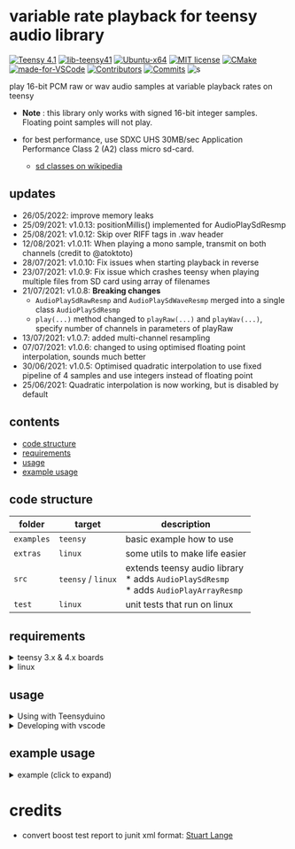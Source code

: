 # variable rate playback for teensy audio library
[![Teensy 4.1](https://img.shields.io/badge/project-4.1-brightgreen.svg?label=Teensy&colorA=555555&colorB=ff8aff&logo=)](https://www.pjrc.com/store/teensy41.html)
[![lib-teensy41](https://github.com/newdigate/teensy-variable-playback/actions/workflows/teensy41_lib.yml/badge.svg)](https://github.com/newdigate/teensy-variable-playback/actions/workflows/teensy41_lib.yml)
[![Ubuntu-x64](https://github.com/newdigate/teensy-variable-playback/workflows/Ubuntu-x64/badge.svg)](https://github.com/newdigate/teensy-variable-playback/actions)
[![MIT license](https://img.shields.io/badge/License-MIT-blue.svg)](LICENSE)
[![CMake](https://img.shields.io/badge/project-CMake-brightgreen.svg?label=built%20with&colorA=555555&colorB=8a8fff&logo=)](CMakelists.txt)
[![made-for-VSCode](https://img.shields.io/badge/Made%20for-VSCode-1f425f.svg)](https://code.visualstudio.com/)
[![Contributors](https://img.shields.io/github/contributors/newdigate/teensy-variable-playback)](https://github.com/newdigate/teensy-variable-playback/graphs/contributors) 
[![Commits](https://img.shields.io/github/commit-activity/m/newdigate/teensy-variable-playback)](https://github.com/newdigate/teensy-variable-playback/graphs/contributors)
![s](https://img.shields.io/badge/dynamic/json?color=%23e85b46&label=Patreon&query=data.attributes.patron_count&suffix=%20patrons&url=https%3A%2F%2Fwww.patreon.com%2Fapi%2Fcampaigns%2F4105381)

play 16-bit PCM raw or wav audio samples at variable playback rates on teensy
* **Note** : this library only works with signed 16-bit integer samples. Floating point samples will not play. 

* for best performance, use SDXC UHS 30MB/sec Application Performance Class 2 (A2) class micro sd-card. 
  * [sd classes on wikipedia](https://en.wikipedia.org/wiki/SD_card#cite_ref-93) 

## updates
* 26/05/2022: improve memory leaks
* 25/09/2021: v1.0.13: positionMillis() implemented for AudioPlaySdResmp
* 25/08/2021: v1.0.12: Skip over RIFF tags in .wav header
* 12/08/2021: v1.0.11: When playing a mono sample, transmit on both channels (credit to @atoktoto) 
* 28/07/2021: v1.0.10: Fix issues when starting playback in reverse
* 23/07/2021: v1.0.9: Fix issue which crashes teensy when playing multiple files from SD card using array of filenames
* 21/07/2021: v1.0.8: **Breaking changes** 
  * ```AudioPlaySdRawResmp``` and ```AudioPlaySdWaveResmp``` merged into a single class ```AudioPlaySdResmp```
  * ```play(...)``` method changed to ```playRaw(...)``` and ```playWav(...)```, specify number of channels in parameters of playRaw
* 13/07/2021: v1.0.7: added multi-channel resampling
* 07/07/2021: v1.0.6: changed to using optimised floating point interpolation, sounds much better
* 30/06/2021: v1.0.5: Optimised quadratic interpolation to use fixed pipeline of 4 samples and use integers instead of floating point
* 25/06/2021: Quadratic interpolation is now working, but is disabled by default

## contents
* [code structure](#code-structure)
* [requirements](#requirements)
* [usage](#usage)
* [example usage](#example-usage)

## code structure
| folder | target             | description                                                                                                            |
|--------|--------------------|------------------------------------------------------------------------------------------------------------------------|
| ```examples```    | ```teensy``` | basic example how to use  |
| ```extras```    | ```linux``` | some utils to make life easier  |
| ```src```    | ```teensy``` / ```linux``` | extends teensy audio library<br/> * adds ```AudioPlaySdResmp``` <br/> * adds ```AudioPlayArrayResmp```   |
| ```test```   | ```linux```          | unit tests that run on linux |

## requirements
<details>
  <summary>teensy 3.x & 4.x boards</summary>
 
  
<details>
  <summary>with Teensyduino</summary>  

```Teensyduino```[^](https://www.pjrc.com/teensy/teensyduino.html)
* This library is built on top of teensy audio library,  intended for use with Teensy 3.x and Teensy 4.x boards.
* Install using arduino/teensyduino library manager gui - search ```TeensyVariablePlayback```
  * ![install using arduino library manager](docs/InstallArduino.gif)
</details>
    
  
<details>
  <summary>without Teensyduino (for development)</summary>  

```cmake``` ```gcc-arm-none-eabi```[^](https://developer.arm.com/-/media/Files/downloads/gnu-rm/9-2019q4/RC2.1) ```teensy-cmake-macros```[^](https://github.com/newdigate/teensy-cmake-macros) ```cores```[^](https://github.com/PaulStoffregen/cores) ```Audio```[^](https://github.com/PaulStoffregen/Audio) ```SD```[^](https://github.com/PaulStoffregen/SD/tree/Juse_Use_SdFat) ```Wire```[^](https://github.com/PaulStoffregen/Wire) ```SPI```[^](https://github.com/PaulStoffregen/SPI) ```SerialFlash```[^](https://github.com/PaulStoffregen/SerialFlash) ```arm_math```[^](https://github.com/PaulStoffregen/arm_math) ```SDFat```[^](https://github.com/greiman/SdFat)
* using [teensy-cmake-macros](https://github.com/newdigate/teensy-cmake-macros), this library can be compiled for teensy 3 and 4 boards without needing Teensyduino. This is mainly used to build the library when a commit is pushed, to verify there are no compile errors. 
  
  
<details>
  <summary>dependencies (click to expand image) </summary>
  
![dependencies](docs/dependencies.png)
  
<details>
  <summary>graphvis (click to expand) </summary>
  
```dot
graph G {
  graph[rankdir="LR"]
  "teensy variable playback" -- "teensy-cmake-macros" -- "cmake" [label="dev"]
  "teensy-cmake-macros" -- "arm-none-eabi-gcc"  [label="dev"]
  "PaulStoffregen/Audio.git" -- "PaulStoffregen/cores.git"
  "teensy variable playback" -- "PaulStoffregen/Audio.git"
  "PaulStoffregen/Audio.git" -- "PaulStoffregen/SD.git@Juse_Use_SdFat"
  "PaulStoffregen/SD.git@Juse_Use_SdFat" -- "PaulStoffregen/SPI.git"
  "PaulStoffregen/SD.git@Juse_Use_SdFat" -- "greiman/SdFat.git"
  "PaulStoffregen/Audio.git" -- "PaulStoffregen/Wire.git"
  "PaulStoffregen/Audio.git" -- "PaulStoffregen/SerialFlash.git"
  "PaulStoffregen/Audio.git" -- "PaulStoffregen/arm_math.git"
}
```
</details>
  
</details>  
  
  
  
</details>
  
  

  
</details>

<details>
  <summary>linux</summary>
  
```cmake``` ```gcc or llvm``` ```teensy-x86-stubs```[^](https://github.com/newdigate/teensy-x86-stubs) ```teensy-audio-x86-stubs```[^](https://github.com/newdigate/teensy-audio-x86-stubs) ```teensy-x86-sd-stubs```[^](https://github.com/newdigate/teensy-x86-sd-stubs) ```boost-test``` 

By using stub libraries, we can compile teensy code to native device architecture. To a certain extent, this allows sketches and libraries to be developed, emulated, debugged and unit-tested using linux, on your local device or a build server. In this case I have a few basic tests for the ResamplingSdReader class.
  * install boost unit-test library: 
    * linux: ```sudo apt-get install -yq libboost-test-dev```
    * macos: ```brew install boost```

</details>  
  

## usage 
<details>
  <summary>Using with Teensyduino</summary>
  
* To install the library, use the library manager in Teensyduino (search for ```TeensyVariablePlayback```). Teensyduino should already have all the necessary dependencies pre-installed. 

* Have a look at the examples in the file menu to get started...
</details>

<details>
  <summary>Developing with vscode</summary>

  * [Visual Studio Code](https://code.visualstudio.com)
  
### clone repo
``` sh
> git clone https://github.com/newdigate/teensy-variable-playback.git
> cd teensy-variable-playback
```

## teensy build
You don't need to download or install Teensyduino or Arduino to build the library or examples. Just clone the cores library and any dependencies to a common folder, denoted by ```DEPSPATH``` (in this case ```/home/nic/teensy_libraries```). 
<details>
  <summary>clone dependencies (click to expand) </summary>
  
``` sh
 > cd /home/nic/teensy_libraries
 > git clone https://github.com/PaulStoffregen/cores.git
 > git clone https://github.com/PaulStoffregen/Audio.git
 > git clone -b Juse_Use_SdFat https://github.com/PaulStoffregen/SD.git 
 > git clone https://github.com/PaulStoffregen/Wire.git
 > git clone https://github.com/PaulStoffregen/SPI.git
 > git clone https://github.com/PaulStoffregen/SerialFlash.git
 > git clone https://github.com/PaulStoffregen/arm_math.git
 > git clone https://github.com/greiman/SdFat.git
```
  
</details>

<details>
  <summary>update COMPILERPATH and DEPSPATH in cmake/toolchains/teensy41.cmake</summary>
  
``` cmake
set(COMPILERPATH "/Applications/Arm/bin/")
set(DEPSPATH "/home/nic/teensy_libraries")
set(COREPATH "${DEPSPATH}/cores/teensy4/")
```

</details>

<details>
  <summary>build hex file</summary>

  * If you run the commands below from the root repository directory, it will build the teensy-variable-playback library and all the examples. 
  * If you run them from a sub-directory, it will build everything under the sub-directory. (You might need to adjust relative path in ```-DCMAKE_TOOLCHAIN_FILE:FILEPATH``` below)
``` sh
> cd /home/nic/teensy-variable-playback
> mkdir cmake-build-debug
> cd cmake-build-debug
> cmake -DCMAKE_BUILD_TYPE=Debug -DCMAKE_TOOLCHAIN_FILE:FILEPATH="../cmake/toolchains/teensy41.cmake" ..
> make
```

</details>

## linux build
### build tests on linux
``` sh
> ./build-linux.sh
```

### build tests on win
``` sh
> mkdir cmake-build-debug
> cd cmake-build-debug
> cmake -DCMAKE_BUILD_TYPE=Debug -DCMAKE_TOOLCHAIN_FILE:FILEPATH="../cmake/toolchains/linux.cmake" ..
> make
```

### run tests
``` sh
> cmake-build-debug/test/test_suite1
```

## visual studio code
  * download vs code
    * required extensions
      * ms-vscode.cpptools
    * optional extensions
      * ms-vscode.cmake-tools
      * hbenl.vscode-test-explorer
      * ms-vscode.test-adapter-converter
      * nicnewdigate.boost-test-adapter-debug
  * open root folder of repository in visual studio code
  * open terminal in visual studio code build, build as above
  * (add breakpoint)
  * launch

</details>

## example usage

<details>
  <summary>example (click to expand) </summary>
  
```c++
#include <Arduino.h>
#include <Audio.h>
#include <TeensyVariablePlayback.h>

// GUItool: begin automatically generated code
AudioPlayArrayResmp      rraw_a1;        //xy=321,513
AudioOutputI2S           i2s1;           //xy=675,518
AudioConnection          patchCord1(rraw_a1, 0, i2s1, 0);
AudioConnection          patchCord2(rraw_a1, 0, i2s1, 1);
AudioControlSGTL5000     sgtl5000_1;     //xy=521,588
// GUItool: end automatically generated code

unsigned char kick_raw[] = {
  // ... little-endian 16-bit mono 44100 raw data, generated using linux cmd 'xxd -i kick.raw', raw file saved in Audacity
  0x99, 0x02, 0xd7, 0x02, 0xfa, 0x02, 0x5f, 0x03, 0xc1, 0x03, 0x2a, 0x04,
  0xad, 0x04, 0xa5, 0x05, 0x76, 0x06, 0x2f, 0x07, 0x9e, 0x07, 0xe2, 0x07,
  0x43, 0x08, 0x92, 0x08, 0xb2, 0x08, 0xe8, 0x08, 0x16, 0x09, 0xda, 0x08,
  // ... continued ... 
};
unsigned int kick_raw_len = 6350; // length in bytes == numsamples * 2

void setup() {
    AudioMemory(20);
    sgtl5000_1.enable();
    sgtl5000_1.volume(0.5f, 0.5f);
    rraw_a1.setPlaybackRate(0.5);
    rraw_a1.enableInterpolation(true);  
}

void loop() {
    if (!rraw_a1.isPlaying()) {
        delay(1000);
        rraw_a1.playRaw((int16_t *)kick_raw, kick_raw_len/2, 1);  //note: we give number of samples - NOT number of bytes!!!! 1 is for mono (2 for stereo, etc)
    }
}
```
  
</details>  

# credits
* convert boost test report to junit xml format: [Stuart Lange](https://stackoverflow.com/a/2975928/4634140)
